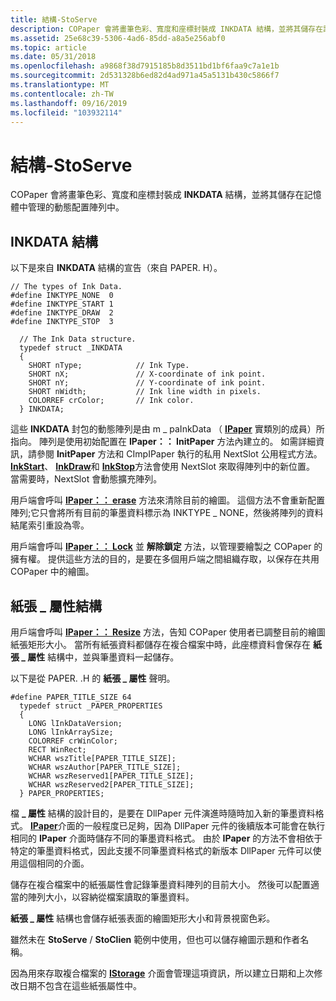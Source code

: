 ```yaml
---
title: 結構-StoServe
description: COPaper 會將畫筆色彩、寬度和座標封裝成 INKDATA 結構，並將其儲存在記憶體中管理的動態配置陣列中。
ms.assetid: 25e68c39-5306-4ad6-85dd-a8a5e256abf0
ms.topic: article
ms.date: 05/31/2018
ms.openlocfilehash: a9868f38d7915185b8d3511bd1bf6faa9c7a1e1b
ms.sourcegitcommit: 2d531328b6ed82d4ad971a45a5131b430c5866f7
ms.translationtype: MT
ms.contentlocale: zh-TW
ms.lasthandoff: 09/16/2019
ms.locfileid: "103932114"
---
```

# <a name="structures---stoserve"></a>結構-StoServe

COPaper 會將畫筆色彩、寬度和座標封裝成 **INKDATA** 結構，並將其儲存在記憶體中管理的動態配置陣列中。

## <a name="inkdata-structure"></a>INKDATA 結構

以下是來自 **INKDATA** 結構的宣告（來自 PAPER. H）。

``` syntax
// The types of Ink Data.
#define INKTYPE_NONE  0
#define INKTYPE_START 1
#define INKTYPE_DRAW  2
#define INKTYPE_STOP  3

  // The Ink Data structure.
  typedef struct _INKDATA
  {
    SHORT nType;            // Ink Type.
    SHORT nX;               // X-coordinate of ink point.
    SHORT nY;               // Y-coordinate of ink point.
    SHORT nWidth;           // Ink line width in pixels.
    COLORREF crColor;       // Ink color.
  } INKDATA;
```

這些 **INKDATA** 封包的動態陣列是由 m \_ paInkData （ [**IPaper**](ipaper-methods.md) 實類別的成員）所指向。 陣列是使用初始配置在 **IPaper：： InitPaper** 方法內建立的。 如需詳細資訊，請參閱 **InitPaper** 方法和 CImpIPaper 執行的私用 NextSlot 公用程式方法。 [**InkStart**](inkstart-method.md)、 [**InkDraw**](inkdraw-method.md)和 [**InkStop**](cguipaper-methods.md)方法會使用 NextSlot 來取得陣列中的新位置。 當需要時，NextSlot 會動態擴充陣列。

用戶端會呼叫 [**IPaper：： erase**](ipaper-methods.md) 方法來清除目前的繪圖。 這個方法不會重新配置陣列;它只會將所有目前的筆墨資料標示為 INKTYPE \_ NONE，然後將陣列的資料結尾索引重設為零。

用戶端會呼叫 [**IPaper：： Lock**](ipaper-methods.md) 並 **解除鎖定** 方法，以管理要繪製之 COPaper 的擁有權。 提供這些方法的目的，是要在多個用戶端之間組織存取，以保存在共用 COPaper 中的繪圖。

## <a name="paper_properties-structure"></a>紙張 \_ 屬性結構

用戶端會呼叫 [**IPaper：： Resize**](ipaper-methods.md) 方法，告知 COPaper 使用者已調整目前的繪圖紙張矩形大小。 當所有紙張資料都儲存在複合檔案中時，此座標資料會保存在 **紙張 \_ 屬性** 結構中，並與筆墨資料一起儲存。

以下是從 PAPER. .H 的 **紙張 \_ 屬性** 聲明。

``` syntax
#define PAPER_TITLE_SIZE 64
  typedef struct _PAPER_PROPERTIES
  {
    LONG lInkDataVersion;
    LONG lInkArraySize;
    COLORREF crWinColor;
    RECT WinRect;
    WCHAR wszTitle[PAPER_TITLE_SIZE];
    WCHAR wszAuthor[PAPER_TITLE_SIZE];
    WCHAR wszReserved1[PAPER_TITLE_SIZE];
    WCHAR wszReserved2[PAPER_TITLE_SIZE];
  } PAPER_PROPERTIES;
```

檔 **\_ 屬性** 結構的設計目的，是要在 DllPaper 元件演進時隨時加入新的筆墨資料格式。 [**IPaper**](ipaper-methods.md)介面的一般程度已足夠，因為 DllPaper 元件的後續版本可能會在執行相同的 **IPaper** 介面時儲存不同的筆墨資料格式。 由於 **IPaper** 的方法不會相依于特定的筆墨資料格式，因此支援不同筆墨資料格式的新版本 DllPaper 元件可以使用這個相同的介面。

儲存在複合檔案中的紙張屬性會記錄筆墨資料陣列的目前大小。 然後可以配置適當的陣列大小，以容納從檔案讀取的筆墨資料。

**紙張 \_ 屬性** 結構也會儲存紙張表面的繪圖矩形大小和背景視窗色彩。

雖然未在 **StoServe** / **StoClien** 範例中使用，但也可以儲存繪圖示題和作者名稱。

因為用來存取複合檔案的 [**IStorage**](/windows/desktop/api/Objidl/nn-objidl-istorage) 介面會管理這項資訊，所以建立日期和上次修改日期不包含在這些紙張屬性中。

 

 




